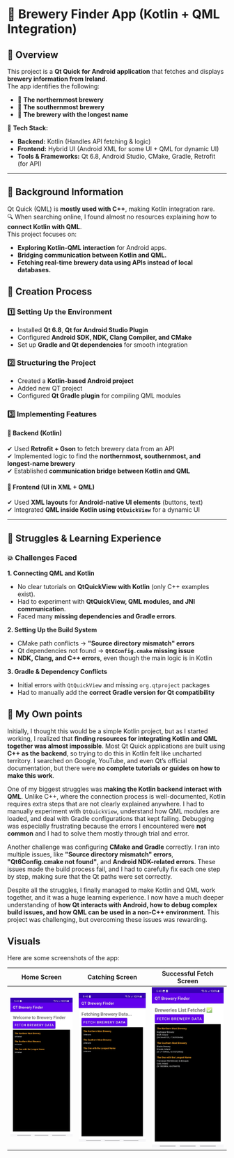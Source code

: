 # 📌 Brewery Finder App (Kotlin + QML Integration)

## 📖 Overview
This project is a **Qt Quick for Android application** that fetches and displays **brewery information from Ireland**.  
The app identifies the following:
- 📍 **The northernmost brewery**
- 📍 **The southernmost brewery**
- 📍 **The brewery with the longest name**

🚀 **Tech Stack:**
- **Backend:** Kotlin (Handles API fetching & logic)
- **Frontend:** Hybrid UI (Android XML for some UI + QML for dynamic UI)
- **Tools & Frameworks:** Qt 6.8, Android Studio, CMake, Gradle, Retrofit (for API)

---

## 📌 Background Information
Qt Quick (QML) is **mostly used with C++**, making Kotlin integration rare.  
🔍 When searching online, I found almost no resources explaining how to **connect Kotlin with QML**.  
This project focuses on:
- **Exploring Kotlin-QML interaction** for Android apps.
- **Bridging communication between Kotlin and QML.**
- **Fetching real-time brewery data using APIs instead of local databases.**

## 📌 Creation Process

### **1️⃣ Setting Up the Environment**
- Installed **Qt 6.8**, **Qt for Android Studio Plugin**  
- Configured **Android SDK, NDK, Clang Compiler, and CMake**  
- Set up **Gradle and Qt dependencies** for smooth integration

### **2️⃣ Structuring the Project**
- Created a **Kotlin-based Android project**  
- Added new QT project  
- Configured **Qt Gradle plugin** for compiling QML modules

### **3️⃣ Implementing Features**
#### **🔹 Backend (Kotlin)**
✔ Used **Retrofit + Gson** to fetch brewery data from an API  
✔ Implemented logic to find the **northernmost, southernmost, and longest-name brewery**  
✔ Established **communication bridge between Kotlin and QML**

#### **🔹 Frontend (UI in XML + QML)**
✔ Used **XML layouts** for **Android-native UI elements** (buttons, text)  
✔ Integrated **QML inside Kotlin using `QtQuickView`** for a dynamic UI

---

## 📌 **Struggles & Learning Experience**

### **💥 Challenges Faced**
**1. Connecting QML and Kotlin**
- No clear tutorials on **QtQuickView with Kotlin** (only C++ examples exist).
- Had to experiment with **QtQuickView, QML modules, and JNI communication**.
- Faced many **missing dependencies and Gradle errors**.

**2. Setting Up the Build System**
- CMake path conflicts → **"Source directory mismatch" errors**
- Qt dependencies not found → **`Qt6Config.cmake` missing issue**
- **NDK, Clang, and C++ errors**, even though the main logic is in Kotlin

**3. Gradle & Dependency Conflicts**
- Initial errors with `QtQuickView` and missing `org.qtproject` packages
- Had to manually add the **correct Gradle version for Qt compatibility**  

## 📌 My Own points

Initially, I thought this would be a simple Kotlin project, but as I started working, I realized that **finding resources for integrating Kotlin and QML together was almost impossible**. Most Qt Quick applications are built using **C++ as the backend**, so trying to do this in Kotlin felt like uncharted territory. I searched on Google, YouTube, and even Qt’s official documentation, but there were **no complete tutorials or guides on how to make this work**.

One of my biggest struggles was **making the Kotlin backend interact with QML**. Unlike C++, where the connection process is well-documented, Kotlin requires extra steps that are not clearly explained anywhere. I had to manually experiment with `QtQuickView`, understand how QML modules are loaded, and deal with Gradle configurations that kept failing. Debugging was especially frustrating because the errors I encountered were **not common** and I had to solve them mostly through trial and error.

Another challenge was configuring **CMake and Gradle** correctly. I ran into multiple issues, like **"Source directory mismatch" errors**, **"Qt6Config.cmake not found"**, and **Android NDK-related errors**. These issues made the build process fail, and I had to carefully fix each one step by step, making sure that the Qt paths were set correctly.

Despite all the struggles, I finally managed to make Kotlin and QML work together, and it was a huge learning experience. I now have a much deeper understanding of **how Qt interacts with Android, how to debug complex build issues, and how QML can be used in a non-C++ environment**. This project was challenging, but overcoming these issues was rewarding.


## Visuals
Here are some screenshots of the app:

| Home Screen                        | Catching Screen                            | Successful Fetch Screen                  |
|------------------------------------|--------------------------------------------|------------------------------------------|
| ![Login Screen](./images/picture1.jpeg) | ![Sleep Tracker](./images/Picture2.jpeg) | ![Home Screen](./images/picture3.jpeg) |
